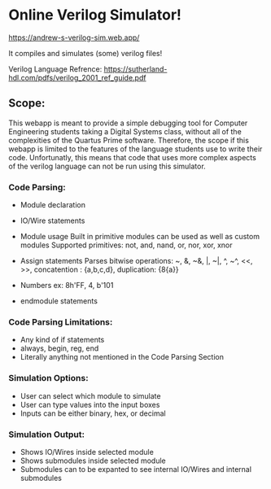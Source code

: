 # Online Verilog Simulator!
https://andrew-s-verilog-sim.web.app/

It compiles and simulates (some) verilog files!

Verilog Language Refrence:
https://sutherland-hdl.com/pdfs/verilog_2001_ref_guide.pdf

## Scope:
This webapp is meant to provide a simple debugging tool for Computer Engineering students taking a Digital Systems class, 
without all of the complexities of the Quartus Prime software. 
Therefore, the scope if this webapp is limited to the features of the language students use to write their code.
Unfortunatly, this means that code that uses more complex aspects of the verilog language can not be run using this simulator.

### Code Parsing:
- Module declaration
- IO/Wire statements
- Module usage
Built in primitive modules can be used as well as custom modules
Supported primitives: not, and, nand, or, nor, xor, xnor

- Assign statements
Parses bitwise operations: ~, &, ~&, |, ~|, ^, ~^, <<, >>, concatention : {a,b,c,d}, duplication: {8{a}}

- Numbers 
ex: 8h'FF, 4, b'101

- endmodule statements

### Code Parsing Limitations:
- Any kind of if statements
- always, begin, reg, end
- Literally anything not mentioned in the Code Parsing Section

### Simulation Options:
- User can select which module to simulate
- User can type values into the input boxes
- Inputs can be either binary, hex, or decimal


### Simulation Output: 
- Shows IO/Wires inside selected module
- Shows submodules inside selected module
- Submodules can to be expanted to see internal IO/Wires and internal submodules




